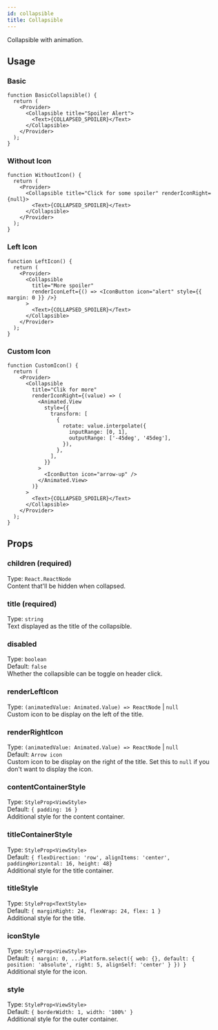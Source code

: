 ```yaml
---
id: collapsible
title: Collapsible
---
```


Collapsible with animation.

## Usage

### Basic

```tsx live
function BasicCollapsible() {
  return (
    <Provider>
      <Collapsible title="Spoiler Alert">
        <Text>{COLLAPSED_SPOILER}</Text>
      </Collapsible>
    </Provider>
  );
}
```

### Without Icon

```tsx live
function WithoutIcon() {
  return (
    <Provider>
      <Collapsible title="Click for some spoiler" renderIconRight={null}>
        <Text>{COLLAPSED_SPOILER}</Text>
      </Collapsible>
    </Provider>
  );
}
```

### Left Icon

```tsx live
function LeftIcon() {
  return (
    <Provider>
      <Collapsible
        title="More spoiler"
        renderIconLeft={() => <IconButton icon="alert" style={{ margin: 0 }} />}
      >
        <Text>{COLLAPSED_SPOILER}</Text>
      </Collapsible>
    </Provider>
  );
}
```

### Custom Icon

```tsx live
function CustomIcon() {
  return (
    <Provider>
      <Collapsible
        title="Clik for more"
        renderIconRight={(value) => (
          <Animated.View
            style={{
              transform: [
                {
                  rotate: value.interpolate({
                    inputRange: [0, 1],
                    outputRange: ['-45deg', '45deg'],
                  }),
                },
              ],
            }}
          >
            <IconButton icon="arrow-up" />
          </Animated.View>
        )}
      >
        <Text>{COLLAPSED_SPOILER}</Text>
      </Collapsible>
    </Provider>
  );
}
```

## Props

### children (required)

Type: `React.ReactNode`  
Content that'll be hidden when collapsed.

### title (required)

Type: `string`  
Text displayed as the title of the collapsible.

### disabled

Type: `boolean`  
Default: `false`  
Whether the collapsible can be toggle on header click.

### renderLeftIcon

Type: `(animatedValue: Animated.Value) => ReactNode` | `null`  
Custom icon to be display on the left of the title.

### renderRightIcon

Type: `(animatedValue: Animated.Value) => ReactNode` | `null`  
Default: `Arrow icon`  
Custom icon to be display on the right of the title. Set this to `null` if you don't want to display the icon.

### contentContainerStyle

Type: `StyleProp<ViewStyle>`  
Default: `{ padding: 16 }`  
Additional style for the content container.

### titleContainerStyle

Type: `StyleProp<ViewStyle>`  
Default: `{ flexDirection: 'row', alignItems: 'center', paddingHorizontal: 16, height: 48}`  
Additional style for the title container.

### titleStyle

Type: `StyleProp<TextStyle>`  
Default: `{ marginRight: 24, flexWrap: 24, flex: 1 }`  
Additional style for the title.

### iconStyle

Type: `StyleProp<ViewStyle>`  
Default: `{ margin: 0, ...Platform.select({ web: {}, default: { position: 'absolute', right: 5, alignSelf: 'center' } }) }`  
Additional style for the icon.

### style

Type: `StyleProp<ViewStyle>`  
Default: `{ borderWidth: 1, width: '100%' }`  
Additional style for the outer container.
